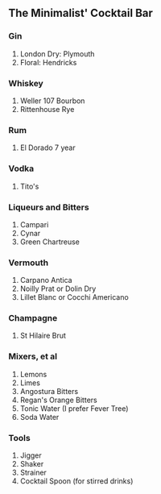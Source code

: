 ## The Minimalist' Cocktail Bar

### Gin

1. London Dry: Plymouth
2. Floral: Hendricks

### Whiskey

1. Weller 107 Bourbon
2. Rittenhouse Rye

### Rum

1. El Dorado 7 year

### Vodka

1. Tito's

### Liqueurs and Bitters

1. Campari
2. Cynar
3. Green Chartreuse

### Vermouth

1. Carpano Antica
2. Noilly Prat or Dolin Dry
3. Lillet Blanc or Cocchi Americano


### Champagne

1. St Hilaire Brut

### Mixers, et al

1. Lemons
2. Limes
3. Angostura Bitters 
4. Regan's Orange Bitters
5. Tonic Water (I prefer Fever Tree)
6. Soda Water

### Tools

1. Jigger
2. Shaker
3. Strainer
4. Cocktail Spoon (for stirred drinks)



